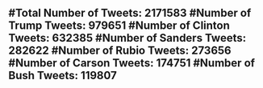 #Total Number of Tweets: 2171583 
#Number of Trump Tweets: 979651
#Number of Clinton Tweets: 632385
#Number of Sanders Tweets: 282622
#Number of Rubio Tweets: 273656
#Number of Carson Tweets: 174751
#Number of Bush Tweets: 119807
---

